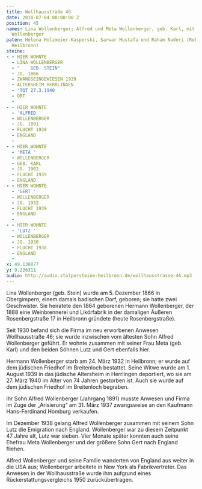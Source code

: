 ```yaml
---
title: Wollhausstraße 46
date: 2018-07-04 00:00:00 Z
position: 45
names: Lina Wollenberger; Alfred und Meta Wollenberger, geb. Karl, mit Gert und Lutz
  Wollenberger
paten: Helena Holzmeier-Kasperski, Sarwar Mustafa und Raham Naderi (Robert-Mayer-Gymnasium
  Heilbronn)
steine:
- - HIER WOHNTE
  - LINA WOLLENBERGER
  - "    GEB. STEIN"
  - JG. 1866
  - ZWANGSEINGEWIESEN 1939
  - ALTERSHEIM HERRLINGEN
  - 'TOT 27.3.1940   '
  - ORT
  - 
- - HIER WOHNTE
  - 'ALFRED '
  - WOLLENBERGER
  - JG. 1891
  - FLUCHT 1938
  - ENGLAND
  - 
- - HIER WOHNTE
  - 'META '
  - WOLLENBERGER
  - GEB. KARL
  - JG. 1902
  - FLUCHT 1939
  - ENGLAND
- - HIER WOHNTE
  - 'GERT '
  - WOLLENBERGER
  - JG. 1932
  - FLUCHT 1939
  - ENGLAND
  - 
- - HIER WOHNTE
  - 'LUTZ '
  - WOLLENBERGER
  - JG. 1930
  - FLUCHT 1938
  - ENGLAND
  - 
x: 49.138877
y: 9.226311
audio: http://audio.stolpersteine-heilbronn.de/wollhausstrasse-46.mp3
---
```


Lina Wollenberger (geb. Stein) wurde am 5. Dezember 1866 in Obergimpern, einem damals badischen Dorf, geboren; sie hatte zwei Geschwister. Sie heiratete den 1864 geborenen Hermann Wollenberger, der 1888 eine Weinbrennerei und Likörfabrik in der damaligen Äußeren Rosenbergstraße 17 in Heilbronn gründete (heute Rosenbergstraße). 

Seit 1930 befand sich die Firma im neu erworbenen Anwesen Wollhausstraße 46; sie wurde inzwischen vom ältesten Sohn Alfred Wollenberger geführt. Er wohnte zusammen mit seiner Frau Meta (geb. Karl) und den beiden Söhnen Lutz und Gert ebenfalls hier. 

Hermann Wollenberger starb am 24. März 1932 in Heilbronn; er wurde auf dem jüdischen Friedhof im Breitenloch bestattet. Seine Witwe wurde am 1. August 1939 in das jüdische Altersheim in Herrlingen deportiert, wo sie am 27. März 1940 im Alter von 74 Jahren gestorben ist. Auch sie wurde auf dem jüdischen Friedhof im Breitenloch begraben.

Ihr Sohn Alfred Wollenberger (Jahrgang 1891) musste Anwesen und Firma im Zuge der „Arisierung“ am 31. März 1937 zwangsweise an den Kaufmann Hans-Ferdinand Homburg verkaufen. 

Im Dezember 1938 gelang Alfred Wollenberger zusammen mit seinem Sohn Lutz die Emigration nach England. Wollenberger war zu diesem Zeitpunkt 47 Jahre alt, Lutz war sieben. Vier Monate später konnten auch seine Ehefrau Meta Wollenberger und der größere Sohn Gert nach England fliehen. 

Alfred Wollenberger und seine Familie wanderten von England aus weiter in die USA aus; Wollenberger arbeitete in New York als Fabrikvertreter. Das Anwesen in der Wollhausstraße wurde ihm aufgrund eines Rückerstattungsvergleichs 1950 zurückübertragen. 
